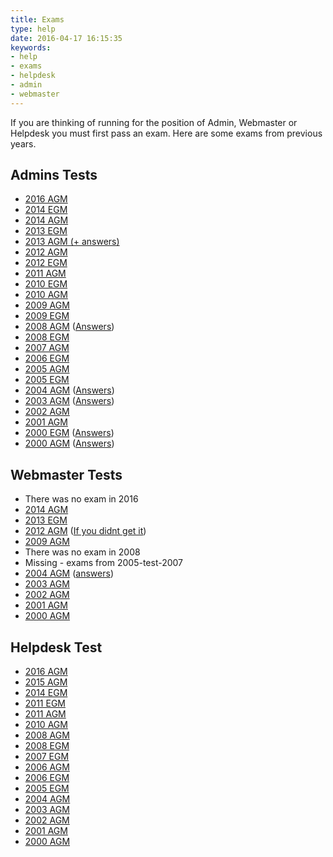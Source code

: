 ```yaml
---
title: Exams
type: help
date: 2016-04-17 16:15:35
keywords:
- help
- exams
- helpdesk
- admin
- webmaster
---
```


If you are thinking of running for the position of Admin, Webmaster or Helpdesk
you must first pass an exam. Here are some exams from previous years.

## Admins Tests

*   [2016 AGM](./admin-test-2016-agm)
*   [2014 EGM](./admin-test-2014-egm)
*   [2014 AGM](./admin-test-2014-agm)
*   [2013 EGM](./admin-test-2013-egm)
*   [2013 AGM (+ answers)](./admin-test-2013-agm)
*   [2012 AGM](./admin-test-2012-agm)
*   [2012 EGM](./admin-test-2012-egm)
*   [2011 AGM](./admin-test-2011-agm)
*   [2010 EGM](./admin-test-2010-egm)
*   [2010 AGM](./admin-test-2010-agm)
*   [2009 AGM](./admin-test-2009-agm)
*   [2009 EGM](./admin-test-2009-egm)
*   [2008 AGM](./admin-test-2008-agm) ([Answers](./admin-test-2008-agm-Answers))
*   [2008 EGM](./admin-test-2008-egm)
*   [2007 AGM](./admin-test-2007-agm)
*   [2006 EGM](./admin-test-2006-egm)
*   [2005 AGM](./admin-test-2005-agm)
*   [2005 EGM](./admin-test-2005-egm)
*   [2004 AGM](./admin-test-2004-agm) ([Answers](./admin-test-2004-agm-Answers))
*   [2003 AGM](./admin-test-2003-agm) ([Answers](./admin-test-2003-agm-Answers))
*   [2002 AGM](./admin-test-2002-agm)
*   [2001 AGM](./admin-test-2001-agm)
*   [2000 EGM](./admin-test-2000-egm) ([Answers](./admin-test-2000-egm-Answers))
*   [2000 AGM](./admin-test-2000-agm) ([Answers](./admin-test-2000-agm-Answers))

## Webmaster Tests

*   There was no exam in 2016
*   [2014 AGM](./webmaster-test-2014-agm)
*   [2013 EGM](./webmaster-test-2013-egm)
*   [2012 AGM](https://www.redbrick.dcu.ie/~vadimck/webmasterexam2012LAWL/) ([If you didnt get it](http://www.redbrick.dcu.ie/~vadimck/webexam2012/?gg=Nijaush4))
*   [2009 AGM](./webmaster-test-2009-agm)
*   There was no exam in 2008
*   Missing - exams from 2005-test-2007
*   [2004 AGM](./webmaster-test-2004-agm) ([answers](./webmaster-test-2004-agm-answers))
*   [2003 AGM](./webmaster-test-2003-agm)
*   [2002 AGM](./webmaster-test-2002-agm)
*   [2001 AGM](./webmaster-test-2001-agm)
*   [2000 AGM](./webmaster-test-2000-agm)

## Helpdesk Test

*   [2016 AGM](./helpdesk-test-2016-agm)
*   [2015 AGM](./helpdesk-test-2015-agm)
*   [2014 EGM](./helpdesk-test-2014-egm)
*   [2011 EGM](./helpdesk-test-2011-egm)
*   [2011 AGM](./helpdesk-test-2011-agm)
*   [2010 AGM](./helpdesk-test-2010-agm)
*   [2008 AGM](./helpdesk-test-2008-agm)
*   [2008 EGM](./helpdesk-test-2008-egm)
*   [2007 EGM](./helpdesk-test-2007-egm)
*   [2006 AGM](./helpdesk-test-2006-agm)
*   [2006 EGM](./helpdesk-test-2006-egm)
*   [2005 EGM](./helpdesk-test-2005-egm)
*   [2004 AGM](./helpdesk-test-2004-agm)
*   [2003 AGM](./helpdesk-test-2003-agm)
*   [2002 AGM](./helpdesk-test-2002-agm)
*   [2001 AGM](./helpdesk-test-2001-agm)
*   [2000 AGM](./helpdesk-test-2000-agm)
